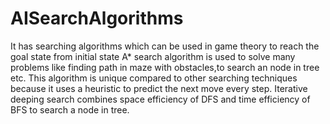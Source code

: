 # AISearchAlgorithms
It has searching algorithms which can be used in game theory to reach the goal state from initial state
A* search algorithm is used to solve many problems like finding path in maze with obstacles,to search an node in tree etc.
This algorithm is unique compared to other searching techniques because it uses a heuristic to predict the next move every step.
Iterative deeping search combines space efficiency of DFS and time efficiency of BFS to search a node in tree.
